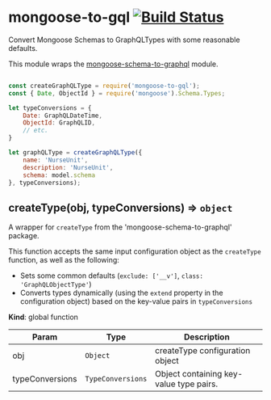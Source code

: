 # mongoose-to-gql [![Build Status][travis-image]][travis-url]

[travis-url]: https://travis-ci.org/MLH-KM/mongoose-to-gql
[travis-image]: https://travis-ci.org/MLH-KM/mongoose-to-gql.svg?branch=master

Convert Mongoose Schemas to GraphQLTypes with some reasonable defaults.

This module wraps the [mongoose-schema-to-graphql](https://github.com/sarkistlt/mongoose-schema-to-graphql) module.

```javascript

const createGraphQLType = require('mongoose-to-gql');
const { Date, ObjectId } = require('mongoose').Schema.Types;

let typeConversions = {
    Date: GraphQLDateTime,
    ObjectId: GraphQLID,
    // etc.
}

let graphQLType = createGraphQLType({
    name: 'NurseUnit',
    description: 'NurseUnit',
    schema: model.schema
}, typeConversions);

```

<a name="createType"></a>

## createType(obj, typeConversions) ⇒ <code>object</code>
A wrapper for `createType` from the 'mongoose-schema-to-graphql' package.

This function accepts the same input configuration object as the `createType` function, as well as the following:
 - Sets some common defaults (`exclude: ['__v']`, `class: 'GraphQLObjectType'`)
 - Converts types dynamically (using the `extend` property in the configuration object) based on the key-value pairs in `typeConversions`

**Kind**: global function  

| Param | Type | Description |
| --- | --- | --- |
| obj | <code>Object</code> | createType configuration object |
| typeConversions | <code>TypeConversions</code> | Object containing key-value type pairs. |

